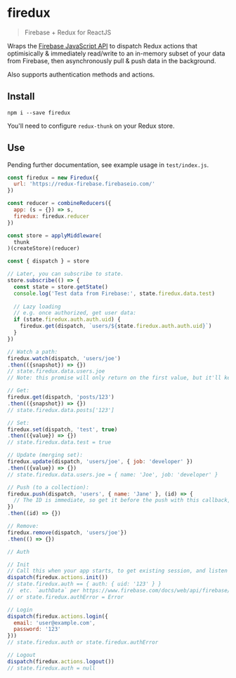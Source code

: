 # firedux
> Firebase + Redux for ReactJS

Wraps the [Firebase JavaScript API](https://www.firebase.com/docs/web/api/)
to dispatch Redux actions
that optimisically & immediately read/write to an in-memory
subset of your data from Firebase,
then asynchronously pull & push data in the background.

Also supports authentication methods and actions.

## Install

```
npm i --save firedux
```

You'll need to configure `redux-thunk` on your Redux store. 

## Use

Pending further documentation, see example usage in `test/index.js`.

```js
const firedux = new Firedux({
  url: 'https://redux-firebase.firebaseio.com/'
})

const reducer = combineReducers({
  app: (s = {}) => s,
  firedux: firedux.reducer
})

const store = applyMiddleware(
  thunk
)(createStore)(reducer)

const { dispatch } = store

// Later, you can subscribe to state.
store.subscribe(() => {
  const state = store.getState()
  console.log('Test data from Firebase:', state.firedux.data.test)
  
  // Lazy loading
  // e.g. once authorized, get user data:
  if (state.firedux.auth.auth.uid) {
    firedux.get(dispatch, `users/${state.firedux.auth.auth.uid}`)
  }
})

// Watch a path:
firedux.watch(dispatch, 'users/joe') 
.then(({snapshot}) => {}) 
// state.firedux.data.users.joe
// Note: this promise will only return on the first value, but it'll keep syncing.

// Get:
firedux.get(dispatch, 'posts/123')
.then(({snapshot}) => {})
// state.firedux.data.posts['123']

// Set:
firedux.set(dispatch, 'test', true)
.then(({value}) => {})
// state.firedux.data.test = true

// Update (merging set):
firedux.update(dispatch, 'users/joe', { job: 'developer' })
.then(({value}) => {})
// state.firedux.data.users.joe = { name: 'Joe', job: 'developer' }

// Push (to a collection):
firedux.push(dispatch, 'users', { name: 'Jane' }, (id) => {
  // The ID is immediate, so get it before the push with this callback, if you want.
})
.then((id) => {})

// Remove:
firedux.remove(dispatch, 'users/joe'})
.then(() => {})

// Auth

// Init
// Call this when your app starts, to get existing session, and listen for auth changes
dispatch(firedux.actions.init())
// state.firedux.auth == { auth: { uid: '123' } }
//  etc. `authData` per https://www.firebase.com/docs/web/api/firebase/authwithcustomtoken.html
// or state.firedux.authError = Error

// Login
dispatch(firedux.actions.login({
  email: 'user@example.com',
  password: '123'
}))
// state.firedux.auth or state.firedux.authError

// Logout
dispatch(firedux.actions.logout())
// state.firedux.auth = null
```

